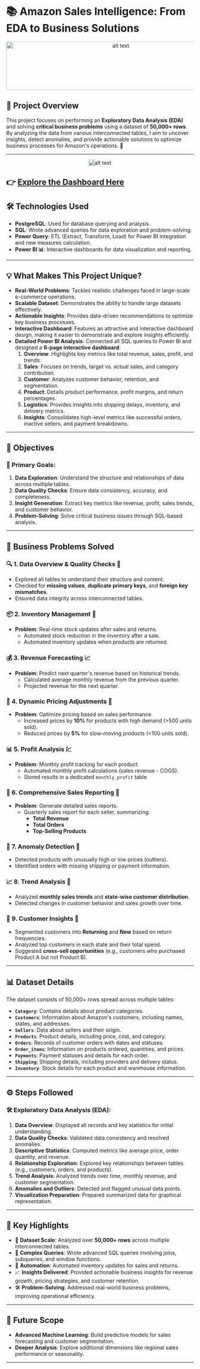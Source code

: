 # 📚 Amazon Sales Intelligence: From EDA to Business Solutions

<div style="text-align: center;">
    <img src="logo.jpg" alt="alt text" width="600" height="130">
</div>


## 🚀 Project Overview
This project focuses on performing an **Exploratory Data Analysis (EDA)** and solving **critical business problems** using a dataset of **50,000+ rows**. By analyzing the data from various interconnected tables, I aim to uncover insights, detect anomalies, and provide actionable solutions to optimize business processes for Amazon's operations. 🛒

---

<div style="text-align: center;">
    <img src="Amazon Sales Dashboard.jpg" alt="alt text" >
</div>

👉 **[Explore the Dashboard Here](https://app.powerbi.com/view?r=eyJrIjoiYWQyMGE4YWYtOTI3MS00NmZkLWI1NmMtNTdmN2ExNDczYzJlIiwidCI6ImE4ZWVjMjgxLWFhYTMtNGRhZS1hYzliLTlhMzk4YjkyMTVlNyIsImMiOjN9&pageName=dca30f971ee5444d21a2)**
---

## 🛠️ Technologies Used
- **PostgreSQL**: Used for database querying and analysis.
- **SQL**: Wrote advanced queries for data exploration and problem-solving.
- **Power Query**: ETL (Extract, Transform, Load) for Power BI integration and new measures calculation.
- **Power BI 📊**: Interactive dashboards for data visualization and reporting.
---

## 💡 What Makes This Project Unique?
- **Real-World Problems**: Tackles realistic challenges faced in large-scale e-commerce operations.
- **Scalable Dataset**: Demonstrates the ability to handle large datasets effectively.
- **Actionable Insights**: Provides data-driven recommendations to optimize key business processes.
- **Interactive Dashboard**: Features an attractive and interactive dashboard design, making it easier to demonstrate and explore insights efficiently.
- **Detailed Power BI Analysis**: Connected all SQL queries to Power BI and designed a **6-page interactive dashboard**:
  1. **Overview**: Highlights key metrics like total revenue, sales, profit, and trends.
  2. **Sales**: Focuses on trends, target vs. actual sales, and category contribution.
  3. **Customer**: Analyzes customer behavior, retention, and segmentation.
  4. **Product**: Details product performance, profit margins, and return percentages.
  5. **Logistics**: Provides insights into shipping delays, inventory, and delivery metrics.
  6. **Insights**: Consolidates high-level metrics like successful orders, inactive sellers, and payment breakdowns.

---

## 🔑 Objectives

### 🎯 Primary Goals:
1. **Data Exploration**: Understand the structure and relationships of data across multiple tables.
2. **Data Quality Checks**: Ensure data consistency, accuracy, and completeness.
3. **Insight Generation**: Extract key metrics like revenue, profit, sales trends, and customer behavior.
4. **Problem-Solving**: Solve critical business issues through SQL-based analysis.

---


## 💼 Business Problems Solved

### 🔍 1. Data Overview & Quality Checks 🧹
- Explored all tables to understand their structure and content.
- Checked for **missing values**, **duplicate primary keys**, and **foreign key mismatches**.
- Ensured data integrity across interconnected tables.

### 📦 2. Inventory Management 🚛
- **Problem**: Real-time stock updates after sales and returns.
  - Automated stock reduction in the inventory after a sale.
  - Automated inventory updates when products are returned.

### 💰 3. Revenue Forecasting 📈
- **Problem**: Predict next quarter's revenue based on historical trends.
  - Calculated average monthly revenue from the previous quarter.
  - Projected revenue for the next quarter.

### 🛒 4. Dynamic Pricing Adjustments 💸
- **Problem**: Optimize pricing based on sales performance.
  - Increased prices by **10%** for products with high demand (>500 units sold).
  - Reduced prices by **5%** for slow-moving products (<100 units sold).

### 📊 5. Profit Analysis 💹
- **Problem**: Monthly profit tracking for each product.
  - Automated monthly profit calculations (sales revenue - COGS).
  - Stored results in a dedicated `monthly_profit` table.

### 📝 6. Comprehensive Sales Reporting 📃
- **Problem**: Generate detailed sales reports.
  - Quarterly sales report for each seller, summarizing:
    - **Total Revenue**
    - **Total Orders**
    - **Top-Selling Products**

### 🧐 7. Anomaly Detection 🚨
- Detected products with unusually high or low prices (outliers).
- Identified orders with missing shipping or payment information.

### 📈 8. Trend Analysis 📆
- Analyzed **monthly sales trends** and **state-wise customer distribution**.
- Detected changes in customer behavior and sales growth over time.

### 🤝 9. Customer Insights 👤
- Segmented customers into **Returning** and **New** based on return frequencies.
- Analyzed top customers in each state and their total spend.
- Suggested **cross-sell opportunities** (e.g., customers who purchased Product A but not Product B).

---


## 📊 Dataset Details
The dataset consists of 50,000+ rows spread across multiple tables:

- **`Category`**: Contains details about product categories.
- **`Customers`**: Information about Amazon's customers, including names, states, and addresses.
- **`Sellers`**: Data about sellers and their origin.
- **`Products`**: Product details, including price, cost, and category.
- **`Orders`**: Records of customer orders with dates and statuses.
- **`Order_items`**: Information on products ordered, quantities, and prices.
- **`Payments`**: Payment statuses and details for each order.
- **`Shipping`**: Shipping details, including providers and delivery status.
- **`Inventory`**: Stock details for each product and warehouse information.

---

## ⚙️ Steps Followed

### 🛠️ Exploratory Data Analysis (EDA):
1. **Data Overview**: Displayed all records and key statistics for initial understanding.
2. **Data Quality Checks**: Validated data consistency and resolved anomalies.
3. **Descriptive Statistics**: Computed metrics like average price, order quantity, and revenue.
4. **Relationship Exploration**: Explored key relationships between tables (e.g., customers, orders, and products).
5. **Trend Analysis**: Analyzed trends over time, monthly revenue, and customer segmentation.
6. **Anomalies and Outliers**: Detected and flagged unusual data points.
7. **Visualization Preparation**: Prepared summarized data for graphical representation.

---

## 🚀 Key Highlights

- 📂 **Dataset Scale**: Analyzed over **50,000+ rows** across multiple interconnected tables.
- 🧮 **Complex Queries**: Wrote advanced SQL queries involving joins, subqueries, and window functions.
- 🔄 **Automation**: Automated inventory updates for sales and returns.
- 📈 **Insights Delivered**: Provided actionable business insights for revenue growth, pricing strategies, and customer retention.
- 🛠️ **Problem-Solving**: Addressed real-world business problems, improving operational efficiency.

---

## 📌 Future Scope

- **Advanced Machine Learning**: Build predictive models for sales forecasting and customer segmentation.
- **Deeper Analysis**: Explore additional dimensions like regional sales performance or seasonality.

---

